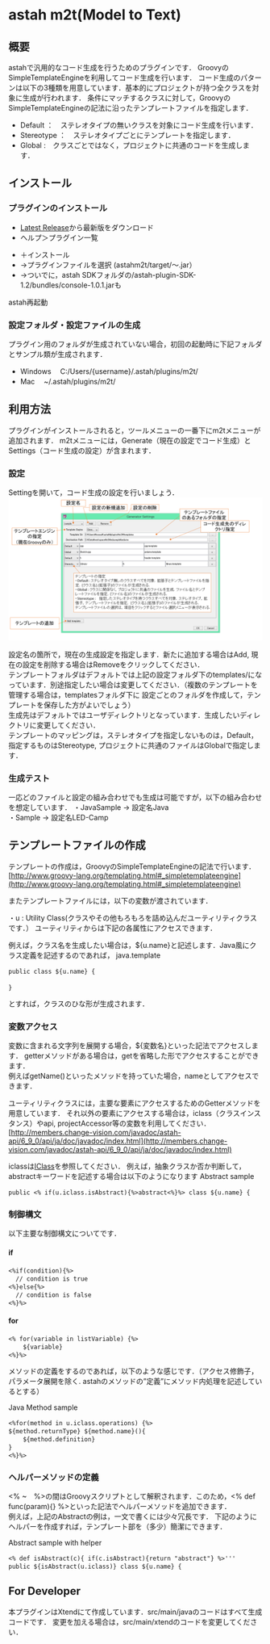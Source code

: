 # astah m2t(Model to Text)

## 概要
astahで汎用的なコード生成を行うためのプラグインです．
GroovyのSimpleTemplateEngineを利用してコード生成を行います．
コード生成のパターンは以下の3種類を用意しています．基本的にプロジェクトが持つ全クラスを対象に生成が行われます．
条件にマッチするクラスに対して，GroovyのSimpleTemplateEngineの記法に沿ったテンプレートファイルを指定します．

 - Default      ：　ステレオタイプの無いクラスを対象にコード生成を行います．
 - Stereotype   ：　ステレオタイプごとにテンプレートを指定します．
 - Global       :　クラスごとではなく，プロジェクトに共通のコードを生成します．

## インストール
### プラグインのインストール
 - [Latest Release](https://github.com/s-hosoai/astahm2t/releases)から最新版をダウンロード
 - ヘルプ＞プラグイン一覧
  + ＋インストール
  + →プラグインファイルを選択 (astahm2t/target/～.jar）
  + →ついでに，astah SDKフォルダの/astah-plugin-SDK-1.2/bundles/console-1.0.1.jarも

astah再起動

### 設定フォルダ・設定ファイルの生成
プラグイン用のフォルダが生成されていない場合，初回の起動時に下記フォルダとサンプル類が生成されます．

 - Windows
　C:/Users/{username}/.astah/plugins/m2t/
 - Mac
　~/.astah/plugins/m2t/

## 利用方法
プラグインがインストールされると，ツールメニューの一番下にm2tメニューが追加されます．
m2tメニューには，Generate（現在の設定でコード生成）とSettings（コード生成の設定）が含まれます．

### 設定
Settingを開いて，コード生成の設定を行いましょう．
![Astahm2tSetting.png](Astahm2tSetting.png)

設定名の箇所で，現在の生成設定を指定します．新たに追加する場合はAdd, 現在の設定を削除する場合はRemoveをクリックしてください．  
テンプレートフォルダはデフォルトでは上記の設定フォルダ下のtemplates/になっています．別途指定したい場合は変更してください．（複数のテンプレートを管理する場合は，templatesフォルダ下に
設定ごとのフォルダを作成して，テンプレートを保存した方がよいでしょう）    
生成先はデフォルトではユーザディレクトリとなっています．生成したいディレクトリに変更してください．  
テンプレートのマッピングは，ステレオタイプを指定しないものは，Default，指定するものはStereotype, プロジェクトに共通のファイルはGlobalで指定します．    

### 生成テスト
一応どのファイルと設定の組み合わせでも生成は可能ですが，以下の組み合わせを想定しています．
・JavaSample -> 設定名Java  
・Sample -> 設定名LED-Camp

## テンプレートファイルの作成
テンプレートの作成は，GroovyのSimpleTemplateEngineの記法で行います．
[http://www.groovy-lang.org/templating.html#_simpletemplateengine](http://www.groovy-lang.org/templating.html#_simpletemplateengine)

またテンプレートファイルには，以下の変数が渡されています．

・u : Utility Class(クラスやその他もろもろを詰め込んだユーティリティクラスです．）
ユーティリティからは下記の各属性にアクセスできます．

例えば，クラス名を生成したい場合は，${u.name}と記述します．Java風にクラス定義を記述するのであれば，
java.template

    public class ${u.name} {
    
    }

とすれば，クラスのひな形が生成されます．

### 変数アクセス
変数に含まれる文字列を展開する場合，${変数名}といった記法でアクセスします．
getterメソッドがある場合は，getを省略した形でアクセスすることができます．  
例えばgetName()といったメソッドを持っていた場合，nameとしてアクセスできます．

ユーティリティクラスには，主要な要素にアクセスするためのGetterメソッドを用意しています．
それ以外の要素にアクセスする場合は，iclass（クラスインスタンス）やapi, projectAccessor等の変数を利用してください．
[http://members.change-vision.com/javadoc/astah-api/6_9_0/api/ja/doc/javadoc/index.html](http://members.change-vision.com/javadoc/astah-api/6_9_0/api/ja/doc/javadoc/index.html)

iclassは[IClass](http://members.change-vision.com/javadoc/astah-api/6_9_0/api/ja/doc/javadoc/com/change_vision/jude/api/inf/model/IClass.html)を参照してください．
例えば，抽象クラスか否か判断して，abstractキーワードを記述する場合は以下のようになります
Abstract sample

    public <% if(u.iclass.isAbstract){%>abstract<%}%> class ${u.name} {


### 制御構文
以下主要な制御構文についてです．

#### if
    <%if(condition){%>
      // condition is true
    <%}else{%>
      // condition is false
    <%}%>

#### for
    <% for(variable in listVariable) {%>
        ${variable}
    <%}%>

メソッドの定義をするのであれば，以下のような感じです．（アクセス修飾子，パラメータ展開を除く. astahのメソッドの”定義”にメソッド内処理を記述しているとする）

Java Method sample

    <%for(method in u.iclass.operations) {%>
    ${method.returnType} ${method.name}(){
        ${method.definition}
    }
    <%}%>


### ヘルパーメソッドの定義
<% ~　%>の間はGroovyスクリプトとして解釈されます．このため，<% def func(param){} %>といった記法でヘルパーメソッドを追加できます．  
例えば，上記のAbstractの例は，一文で書くには少々冗長です． 下記のようにヘルパーを作成すれば，テンプレート部を（多少）簡潔にできます．

Abstract sample with helper

    <% def isAbstract(c){ if(c.isAbstract){return "abstract"} %>'''
    public ${isAbstract(u.iclass)} class ${u.name} {


## For Developer
本プラグインはXtendにて作成しています．src/main/javaのコードはすべて生成コードです．
変更を加える場合は，src/main/xtendのコードを変更してください．
